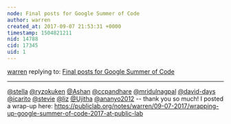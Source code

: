 ```yaml
---
node: Final posts for Google Summer of Code
author: warren
created_at: 2017-09-07 21:53:31 +0000
timestamp: 1504821211
nid: 14788
cid: 17345
uid: 1
---
```




[warren](../profile/warren) replying to: [Final posts for Google Summer of Code](../notes/liz/08-24-2017/final-posts-for-google-summer-of-code)

----
[@stella](/profile/stella) [@ryzokuken](/profile/ryzokuken) [@Ashan](/profile/Ashan) [@ccpandhare](/profile/ccpandhare) [@mridulnagpal](/profile/mridulnagpal) [@david-days](/profile/david-days) [@icarito](/profile/icarito) [@stevie](/profile/stevie) [@liz](/profile/liz) [@Ujitha](/profile/Ujitha) [@ananyo2012](/profile/ananyo2012) -- thank you so much! I posted a wrap-up here: https://publiclab.org/notes/warren/09-07-2017/wrapping-up-google-summer-of-code-2017-at-public-lab